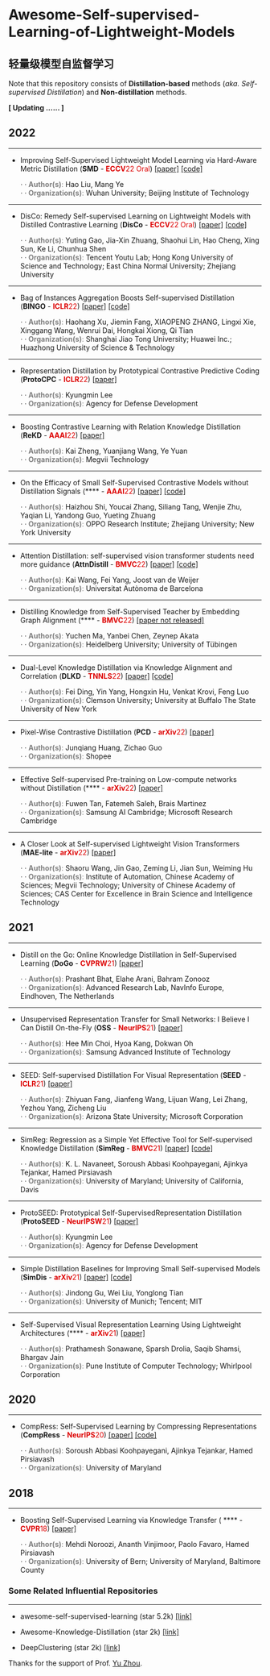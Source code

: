 # Awesome-Self-supervised-Learning-of-Lightweight-Models
## 轻量级模型自监督学习

Note that this repository consists of **Distillation-based** methods (*aka. Self-supervised Distillation*) and **Non-distillation** methods.

**[ Updating ...... ]**



## 2022   


***
- Improving Self-Supervised Lightweight Model Learning via Hard-Aware Metric Distillation (**SMD** - <font color="#dd0000">**ECCV**22 Oral</font>) [[paper]](https://www.ecva.net/papers/eccv_2022/papers_ECCV/papers/136910286.pdf) [[code]](https://github.com/liuhao-lh/SMD)

    <font color=Gray><b>· · Author(s)</b>:</font> Hao Liu, Mang Ye <br>
    <font color=Gray><b>· · Organization(s)</b>:</font>  Wuhan University; Beijing Institute of Technology <br>

***
- DisCo: Remedy Self-supervised Learning on Lightweight Models with Distilled Contrastive Learning (**DisCo** - <font color="#dd0000">**ECCV**22 Oral</font>) [[paper]](https://arxiv.org/abs/2104.09124) [[code]](https://github.com/Yuting-Gao/DisCo-pytorch)
    
    <font color=Gray><b>· · Author(s)</b>:</font> Yuting Gao, Jia-Xin Zhuang, Shaohui Lin, Hao Cheng, Xing Sun, Ke Li, Chunhua Shen <br>
    <font color=Gray><b>· · Organization(s)</b>:</font>  Tencent Youtu Lab; Hong Kong University of Science and Technology; East China Normal University; Zhejiang University <br>

***
- Bag of Instances Aggregation Boosts Self-supervised Distillation (**BINGO** - <font color="#dd0000">**ICLR**22</font>) [[paper]](https://openreview.net/forum?id=N0uJGWDw21d) [[code]](https://github.com/haohang96/bingo)
   
    <font color=Gray><b>· · Author(s)</b>:</font> Haohang Xu, Jiemin Fang, XIAOPENG ZHANG, Lingxi Xie, Xinggang Wang, Wenrui Dai, Hongkai Xiong, Qi Tian <br>
    <font color=Gray><b>· · Organization(s)</b>:</font>  Shanghai Jiao Tong University; Huawei Inc.; Huazhong University of Science & Technology <br>

***
- Representation Distillation by Prototypical Contrastive Predictive Coding (**ProtoCPC** - <font color="#dd0000">**ICLR**22</font>) [[paper]](https://openreview.net/forum?id=8la28hZOwug) 
   
    <font color=Gray><b>· · Author(s)</b>:</font> Kyungmin Lee <br>
    <font color=Gray><b>· · Organization(s)</b>:</font>  Agency for Defense Development <br>
   

***
- Boosting Contrastive Learning with Relation Knowledge Distillation (**ReKD** - <font color="#dd0000">**AAAI**22</font>) [[paper]](https://ojs.aaai.org/index.php/AAAI/article/view/20262) 
    
    <font color=Gray><b>· · Author(s)</b>:</font> Kai Zheng, Yuanjiang Wang, Ye Yuan <br>
    <font color=Gray><b>· · Organization(s)</b>:</font>  Megvii Technology<br>

***
- On the Efficacy of Small Self-Supervised Contrastive Models without Distillation Signals (**** - <font color="#dd0000">**AAAI**22</font>) [[paper]](https://ojs.aaai.org/index.php/AAAI/article/view/20120)  [[code]](https://github.com/WOWNICE/ssl-small)
    
    <font color=Gray><b>· · Author(s)</b>:</font> Haizhou Shi, Youcai Zhang, Siliang Tang, Wenjie Zhu, Yaqian Li, Yandong Guo, Yueting Zhuang <br>
    <font color=Gray><b>· · Organization(s)</b>:</font>  OPPO Research Institute; Zhejiang University;  New York University <br>

***
- Attention Distillation: self-supervised vision transformer students need more guidance (**AttnDistill** - <font color="#dd0000">**BMVC**22</font>) [[paper]](https://arxiv.org/abs/2210.00944) [[code]](https://github.com/wangkai930418/attndistill)
    
    <font color=Gray><b>· · Author(s)</b>:</font> Kai Wang, Fei Yang, Joost van de Weijer <br>
    <font color=Gray><b>· · Organization(s)</b>:</font>  Universitat Autònoma de Barcelona <br>

***
- Distilling Knowledge from Self-Supervised Teacher by Embedding Graph Alignment (**** - <font color="#dd0000">**BMVC**22</font>) [[paper not released]]()
    
    <font color=Gray><b>· · Author(s)</b>:</font> Yuchen Ma, Yanbei Chen, Zeynep Akata <br>
    <font color=Gray><b>· · Organization(s)</b>:</font>  Heidelberg University; University of Tübingen <br>

***
- Dual-Level Knowledge Distillation via Knowledge Alignment and Correlation (**DLKD** - <font color="#dd0000">**TNNLS**22</font>) [[paper]](https://ieeexplore.ieee.org/document/9830618/)  [[code]](https://github.com/ifding/DLKD)
    
    <font color=Gray><b>· · Author(s)</b>:</font> Fei Ding, Yin Yang, Hongxin Hu, Venkat Krovi, Feng Luo <br>
    <font color=Gray><b>· · Organization(s)</b>:</font>  Clemson University; University at Buffalo The State University of New York<br>
    
***
- Pixel-Wise Contrastive Distillation (**PCD** - <font color="#dd0000">**arXiv**22</font>) [[paper]](https://arxiv.org/abs/2211.00218) 
    
    <font color=Gray><b>· · Author(s)</b>:</font> Junqiang Huang, Zichao Guo <br>
    <font color=Gray><b>· · Organization(s)</b>:</font>  Shopee <br>

***
- Effective Self-supervised Pre-training on Low-compute networks without Distillation (**** - <font color="#dd0000">**arXiv**22</font>) [[paper]](https://arxiv.org/abs/2210.02808) 
    
    <font color=Gray><b>· · Author(s)</b>:</font> Fuwen Tan, Fatemeh Saleh, Brais Martinez <br>
    <font color=Gray><b>· · Organization(s)</b>:</font>  Samsung AI Cambridge; Microsoft Research Cambridge <br>

    
***
- A Closer Look at Self-supervised Lightweight Vision Transformers (**MAE-lite** - <font color="#dd0000">**arXiv**22</font>) [[paper]](https://arxiv.org/abs/2205.14443) 
    
    <font color=Gray><b>· · Author(s)</b>:</font> Shaoru Wang, Jin Gao, Zeming Li, Jian Sun, Weiming Hu <br>
    <font color=Gray><b>· · Organization(s)</b>:</font>   Institute of Automation, Chinese Academy of Sciences; Megvii Technology; University of Chinese Academy of Sciences; CAS Center for Excellence in Brain Science and Intelligence Technology <br>
    

## 2021

***
- Distill on the Go: Online Knowledge Distillation in Self-Supervised Learning (**DoGo** - <font color="#dd0000">**CVPRW**21</font>) [[paper]](https://openaccess.thecvf.com/content/CVPR2021W/LLID/html/Bhat_Distill_on_the_Go_Online_Knowledge_Distillation_in_Self-Supervised_Learning_CVPRW_2021_paper.html) 
    
    <font color=Gray><b>· · Author(s)</b>:</font> Prashant Bhat, Elahe Arani, Bahram Zonooz <br>
    <font color=Gray><b>· · Organization(s)</b>:</font>  Advanced Research Lab, NavInfo Europe, Eindhoven, The Netherlands <br>
    

***
- Unsupervised Representation Transfer for Small Networks: I Believe I Can Distill On-the-Fly (**OSS** - <font color="#dd0000">**NeurIPS**21</font>) [[paper]](https://proceedings.neurips.cc/paper/2021/hash/cecd845e3577efdaaf24eea03af4c033-Abstract.html) 
    
    <font color=Gray><b>· · Author(s)</b>:</font> Hee Min Choi, Hyoa Kang, Dokwan Oh <br>
    <font color=Gray><b>· · Organization(s)</b>:</font>  Samsung Advanced Institute of Technology <br>
    
***
- SEED: Self-supervised Distillation For Visual Representation  (**SEED** - <font color="#dd0000">**ICLR**21</font>) [[paper]](https://openreview.net/forum?id=AHm3dbp7D1D) 
   
    <font color=Gray><b>· · Author(s)</b>:</font> Zhiyuan Fang, Jianfeng Wang, Lijuan Wang, Lei Zhang, Yezhou Yang, Zicheng Liu <br>
    <font color=Gray><b>· · Organization(s)</b>:</font>  Arizona State University; Microsoft Corporation <br>

***
- SimReg: Regression as a Simple Yet Effective Tool for Self-supervised Knowledge Distillation  (**SimReg** - <font color="#dd0000">**BMVC**21</font>) [[paper]](https://www.bmvc2021-virtualconference.com/assets/papers/1137.pdf) [[code]](https://github.com/UCDvision/simreg)
   
    <font color=Gray><b>· · Author(s)</b>:</font> K. L. Navaneet, Soroush Abbasi Koohpayegani, Ajinkya Tejankar, Hamed Pirsiavash <br>
    <font color=Gray><b>· · Organization(s)</b>:</font>  University of Maryland; University of California, Davis <br>

***
- ProtoSEED: Prototypical Self-SupervisedRepresentation Distillation  (**ProtoSEED** - <font color="#dd0000">**NeurIPSW**21</font>) [[paper]](https://sslneurips21.github.io/pages/Accepted%20Paper.html) 
   
    <font color=Gray><b>· · Author(s)</b>:</font> Kyungmin Lee <br>
    <font color=Gray><b>· · Organization(s)</b>:</font>  Agency for Defense Development <br>
    

***
- Simple Distillation Baselines for Improving Small Self-supervised Models  (**SimDis** - <font color="#dd0000">**arXiv**21</font>) [[paper]](https://openreview.net/forum?id=AHm3dbp7D1D) [[code]](https://github.com/JindongGu/SimDis/)
    
    <font color=Gray><b>· · Author(s)</b>:</font> Jindong Gu, Wei Liu, Yonglong Tian <br>
    <font color=Gray><b>· · Organization(s)</b>:</font>  University of Munich; Tencent; MIT <br>


***
- Self-Supervised Visual Representation Learning Using Lightweight Architectures  (**** - <font color="#dd0000">**arXiv**21</font>) [[paper]](https://arxiv.org/abs/2110.11160) 
    
    <font color=Gray><b>· · Author(s)</b>:</font> Prathamesh Sonawane, Sparsh Drolia, Saqib Shamsi, Bhargav Jain <br>
    <font color=Gray><b>· · Organization(s)</b>:</font>  Pune Institute of Computer Technology; Whirlpool Corporation <br>
    

## 2020

***
- CompRess: Self-Supervised Learning by Compressing Representations (**CompRess** - <font color="#dd0000">**NeurIPS**20</font>) [[paper]](https://proceedings.neurips.cc/paper/2020/hash/975a1c8b9aee1c48d32e13ec30be7905-Abstract.html) [[code]](https://github.com/UMBCvision/CompRess)
    
    <font color=Gray><b>· · Author(s)</b>:</font> Soroush Abbasi Koohpayegani, Ajinkya Tejankar, Hamed Pirsiavash <br>
    <font color=Gray><b>· · Organization(s)</b>:</font>  University of Maryland <br>
    

## 2018

***
- Boosting Self-Supervised Learning via Knowledge Transfer ( **** - <font color="#dd0000">**CVPR**18</font>) [[paper]](https://openaccess.thecvf.com/content_cvpr_2018/papers/Noroozi_Boosting_Self-Supervised_Learning_CVPR_2018_paper.pdf) 
    
    <font color=Gray><b>· · Author(s)</b>:</font> Mehdi Noroozi, Ananth Vinjimoor, Paolo Favaro, Hamed Pirsiavash <br>
    <font color=Gray><b>· · Organization(s)</b>:</font> University of Bern; University of Maryland, Baltimore County <br>
    


### **Some Related Influential Repositories**    </details>
***
- awesome-self-supervised-learning (star 5.2k)  [[link]](https://github.com/jason718/awesome-self-supervised-learning)

- Awesome-Knowledge-Distillation (star 2k) [[link]](https://github.com/FLHonker/Awesome-Knowledge-Distillation)

- DeepClustering (star 2k) [[link]](https://github.com/zhoushengisnoob/DeepClustering)


Thanks for the support of Prof. [Yu Zhou](https://people.ucas.ac.cn/~yuzhou).





